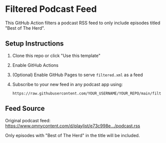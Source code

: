 # Filtered Podcast Feed

This GitHub Action filters a podcast RSS feed to only include episodes titled "Best of The Herd".

## Setup Instructions

1. Clone this repo or click "Use this template"
2. Enable GitHub Actions
3. (Optional) Enable GitHub Pages to serve `filtered.xml` as a feed
4. Subscribe to your new feed in any podcast app using:

   ```
   https://raw.githubusercontent.com/YOUR_USERNAME/YOUR_REPO/main/filtered.xml
   ```

## Feed Source

Original podcast feed:  
https://www.omnycontent.com/d/playlist/e73c998e.../podcast.rss

Only episodes with "Best of The Herd" in the title will be included.
